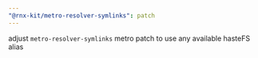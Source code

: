 ```yaml
---
"@rnx-kit/metro-resolver-symlinks": patch
---
```


adjust `metro-resolver-symlinks` metro patch to use any available hasteFS alias
